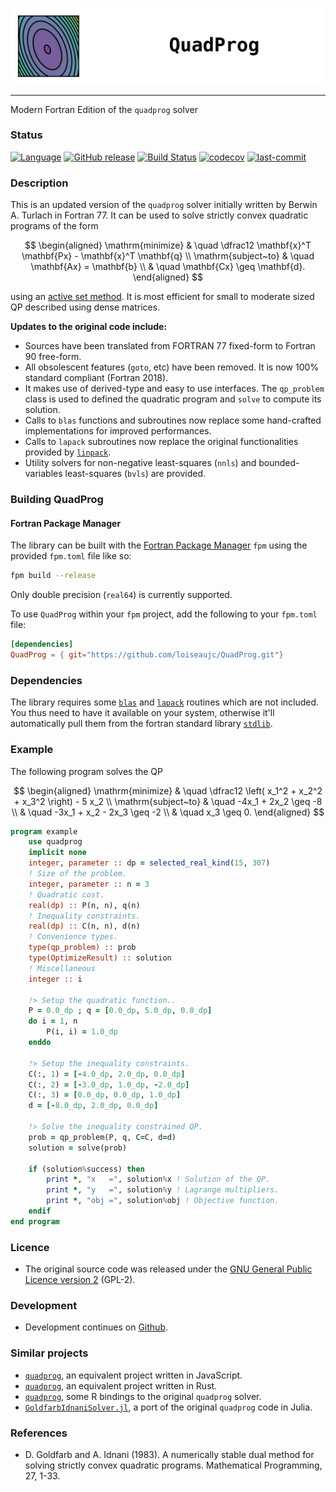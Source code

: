 ![](img/quadprog_logo.png)

---
Modern Fortran Edition of the `quadprog` solver

### Status

[![Language](https://img.shields.io/badge/-Fortran-734f96?logo=fortran&logoColor=white)](https://github.com/topics/fortran)
[![GitHub release](https://img.shields.io/github/release/loiseaujc/quadprog.svg)](https://github.com/loiseaujc/quadprog/releases/latest)
[![Build Status](https://github.com/loiseaujc/quadprog/actions/workflows/ci.yml/badge.svg)](https://github.com/loiseaujc/quadprog/actions)
[![codecov](https://codecov.io/gh/loiseaujc/quadprog/branch/main/graph/badge.svg)](https://codecov.io/gh/loiseaujc/quadprog)
[![last-commit](https://img.shields.io/github/last-commit/loiseaujc/quadprog)](https://github.com/loiseaujc/quadprog/commits/main)

### Description

This is an updated version of the `quadprog` solver initially written by Berwin A. Turlach in Fortran 77. It can be used to solve strictly convex quadratic programs of the form

$$
\begin{aligned}
\mathrm{minimize}   &   \quad   \dfrac12 \mathbf{x}^T \mathbf{Px} - \mathbf{x}^T \mathbf{q} \\
\mathrm{subject~to} &   \quad   \mathbf{Ax} = \mathbf{b}    \\
                    &   \quad   \mathbf{Cx} \geq \mathbf{d}.
\end{aligned}
$$

using an [active set method](https://en.wikipedia.org/wiki/Active-set_method). It is most efficient for small to moderate sized QP described using dense matrices.

**Updates to the original code include:**
 - Sources have been translated from FORTRAN 77 fixed-form to Fortran 90 free-form.
 - All obsolescent features (`goto`, etc) have been removed. It is now 100% standard compliant (Fortran 2018).
 - It makes use of derived-type and easy to use interfaces. The `qp_problem` class is used to defined the quadratic program and `solve` to compute its solution.
 - Calls to `blas` functions and subroutines now replace some hand-crafted implementations for improved performances.
 - Calls to `lapack` subroutines now replace the original functionalities provided by [`linpack`](https://www.netlib.org/linpack/).
 - Utility solvers for non-negative least-squares (`nnls`) and bounded-variables least-squares (`bvls`) are provided.


### Building QuadProg

#### Fortran Package Manager

The library can be built with the [Fortran Package Manager](https://github.com/fortran-lang/fpm) `fpm` using the provided `fpm.toml` file like so:

```bash
fpm build --release
```

Only double precision (`real64`) is currently supported.

To use `QuadProg` within your `fpm` project, add the following to your `fpm.toml` file:

```toml
[dependencies]
QuadProg = { git="https://github.com/loiseaujc/QuadProg.git"}
```

### Dependencies

The library requires some [`blas`](https://netlib.org/blas/) and [`lapack`](https://www.netlib.org/lapack/) routines which are not included. You thus need to have it available on your system, otherwise it'll automatically pull them from the fortran standard library [`stdlib`](https://github.com/fortran-lang/stdlib).

### Example

The following program solves the QP

$$
\begin{aligned}
\mathrm{minimize}   &   \quad   \dfrac12 \left( x_1^2 + x_2^2 + x_3^2 \right) - 5 x_2   \\
\mathrm{subject~to} &   \quad   -4x_1 + 2x_2 \geq -8    \\
                    &   \quad   -3x_1 + x_2 - 2x_3 \geq -2  \\
                    &   \quad   x_3 \geq 0.
\end{aligned}
$$

```fortran
program example
    use quadprog
    implicit none
    integer, parameter :: dp = selected_real_kind(15, 307)
    ! Size of the problem.
    integer, parameter :: n = 3
    ! Quadratic cost.
    real(dp) :: P(n, n), q(n)
    ! Inequality constraints.
    real(dp) :: C(n, n), d(n)
    ! Convenience types.
    type(qp_problem) :: prob
    type(OptimizeResult) :: solution
    ! Miscellaneous
    integer :: i

    !> Setup the quadratic function..
    P = 0.0_dp ; q = [0.0_dp, 5.0_dp, 0.0_dp]
    do i = 1, n
        P(i, i) = 1.0_dp
    enddo
    
    !> Setup the inequality constraints.
    C(:, 1) = [-4.0_dp, 2.0_dp, 0.0_dp]
    C(:, 2) = [-3.0_dp, 1.0_dp, -2.0_dp]
    C(:, 3) = [0.0_dp, 0.0_dp, 1.0_dp]
    d = [-8.0_dp, 2.0_dp, 0.0_dp]

    !> Solve the inequality constrained QP.
    prob = qp_problem(P, q, C=C, d=d)
    solution = solve(prob)

    if (solution%success) then
        print *, "x   =", solution%x ! Solution of the QP.
        print *, "y   =", solution%y ! Lagrange multipliers.
        print *, "obj =", solution%obj ! Objective function.
    endif
end program
```

### Licence

- The original source code was released under the [GNU General Public Licence version 2](https://www.gnu.org/licenses/old-licenses/gpl-2.0.en.html) (GPL-2).

### Development
 
- Development continues on [Github](https://github.com/loiseaujc/QuadProg).

### Similar projects

- [`quadprog`](https://github.com/albertosantini/quadprog), an equivalent project written in JavaScript.
- [`quadprog`](https://docs.rs/quadprog/latest/quadprog/), an equivalent project written in Rust.
- [`quadprog`](https://rdrr.io/cran/quadprog/), some R bindings to the original `quadprog` solver.
- [`GoldfarbIdnaniSolver.jl`](https://github.com/fabienlefloch/GoldfarbIdnaniSolver.jl), a port of the original `quadprog` code in Julia.

### References

- D. Goldfarb and A. Idnani (1983). A numerically stable dual method for solving strictly convex quadratic programs. Mathematical Programming, 27, 1-33.
